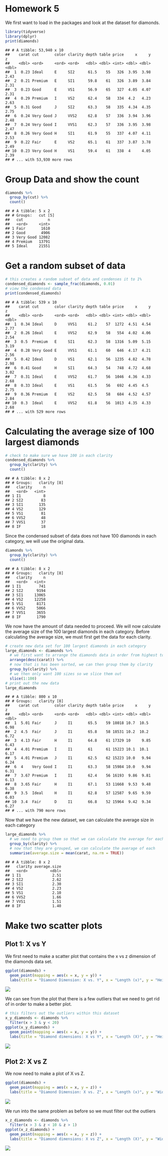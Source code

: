 Homework 5
================

We first want to load in the packages and look at the dataset for
diamonds.

``` r
library(tidyverse)
library(dplyr)
print(diamonds)
```

    ## # A tibble: 53,940 x 10
    ##    carat cut       color clarity depth table price     x     y     z
    ##    <dbl> <ord>     <ord> <ord>   <dbl> <dbl> <int> <dbl> <dbl> <dbl>
    ##  1  0.23 Ideal     E     SI2      61.5    55   326  3.95  3.98  2.43
    ##  2  0.21 Premium   E     SI1      59.8    61   326  3.89  3.84  2.31
    ##  3  0.23 Good      E     VS1      56.9    65   327  4.05  4.07  2.31
    ##  4  0.29 Premium   I     VS2      62.4    58   334  4.2   4.23  2.63
    ##  5  0.31 Good      J     SI2      63.3    58   335  4.34  4.35  2.75
    ##  6  0.24 Very Good J     VVS2     62.8    57   336  3.94  3.96  2.48
    ##  7  0.24 Very Good I     VVS1     62.3    57   336  3.95  3.98  2.47
    ##  8  0.26 Very Good H     SI1      61.9    55   337  4.07  4.11  2.53
    ##  9  0.22 Fair      E     VS2      65.1    61   337  3.87  3.78  2.49
    ## 10  0.23 Very Good H     VS1      59.4    61   338  4     4.05  2.39
    ## # ... with 53,930 more rows

# Group Data and show the count

``` r
diamonds %>%
  group_by(cut) %>%
  count()
```

    ## # A tibble: 5 x 2
    ## # Groups:   cut [5]
    ##   cut           n
    ##   <ord>     <int>
    ## 1 Fair       1610
    ## 2 Good       4906
    ## 3 Very Good 12082
    ## 4 Premium   13791
    ## 5 Ideal     21551

# Get a random subset of data

``` r
# this creates a random subset of data and condenses it to 1%
condensed_diamonds <- sample_frac(diamonds, 0.01) 
# view the condensed data
print(condensed_diamonds)
```

    ## # A tibble: 539 x 10
    ##    carat cut       color clarity depth table price     x     y     z
    ##    <dbl> <ord>     <ord> <ord>   <dbl> <dbl> <int> <dbl> <dbl> <dbl>
    ##  1  0.34 Ideal     D     VVS1     61.2    57  1272  4.51  4.54  2.77
    ##  2  0.26 Ideal     E     VVS2     62.9    58   554  4.02  4.06  2.54
    ##  3  0.5  Premium   E     SI1      62.3    58  1316  5.09  5.15  3.19
    ##  4  0.28 Very Good E     VVS1     61.1    60   646  4.17  4.21  2.56
    ##  5  0.42 Ideal     D     VS1      62.1    56  1235  4.82  4.78  2.98
    ##  6  0.41 Good      H     SI1      64.3    54   748  4.72  4.68  3.02
    ##  7  0.31 Ideal     E     VVS2     61.7    56  1046  4.36  4.33  2.68
    ##  8  0.33 Ideal     E     VS1      61.5    56   692  4.45  4.5   2.75
    ##  9  0.36 Premium   E     VS2      62.5    58   684  4.52  4.57  2.84
    ## 10  0.3  Ideal     E     VVS2     61.8    56  1013  4.35  4.33  2.68
    ## # ... with 529 more rows

# Calculating the average size of 100 largest diamonds

``` r
# check to make sure we have 100 in each clarity
condensed_diamonds %>%
  group_by(clarity) %>%
  count()
```

    ## # A tibble: 8 x 2
    ## # Groups:   clarity [8]
    ##   clarity     n
    ##   <ord>   <int>
    ## 1 I1          8
    ## 2 SI2        83
    ## 3 SI1       135
    ## 4 VS2       129
    ## 5 VS1        81
    ## 6 VVS2       48
    ## 7 VVS1       37
    ## 8 IF         18

Since the condensed subset of data does not have 100 diamonds in each
category, we will use the original data.

``` r
diamonds %>%
  group_by(clarity) %>%
  count()
```

    ## # A tibble: 8 x 2
    ## # Groups:   clarity [8]
    ##   clarity     n
    ##   <ord>   <int>
    ## 1 I1        741
    ## 2 SI2      9194
    ## 3 SI1     13065
    ## 4 VS2     12258
    ## 5 VS1      8171
    ## 6 VVS2     5066
    ## 7 VVS1     3655
    ## 8 IF       1790

We now have the amount of data needed to proceed. We will now calculate
the average size of the 100 largest diamonds in each category. Before
calculating the average size, we must first get the data for each
clarity.

``` r
# create new data set for 100 largest diamonds in each category
large_diamonds <- diamonds %>% 
  # we first want to arrange the diamonds data in order from highest to lowest
  arrange(desc(carat)) %>%
  # now that is has been sorted, we can then group them by clarity
  group_by(clarity) %>%
  # we then only want 100 sizes so we slice them out
  slice(1:100)
# print out the new data
large_diamonds 
```

    ## # A tibble: 800 x 10
    ## # Groups:   clarity [8]
    ##    carat cut       color clarity depth table price     x     y     z
    ##    <dbl> <ord>     <ord> <ord>   <dbl> <dbl> <int> <dbl> <dbl> <dbl>
    ##  1  5.01 Fair      J     I1       65.5    59 18018 10.7  10.5   6.98
    ##  2  4.5  Fair      J     I1       65.8    58 18531 10.2  10.2   6.72
    ##  3  4.13 Fair      H     I1       64.8    61 17329 10     9.85  6.43
    ##  4  4.01 Premium   I     I1       61      61 15223 10.1  10.1   6.17
    ##  5  4.01 Premium   J     I1       62.5    62 15223 10.0   9.94  6.24
    ##  6  4    Very Good I     I1       63.3    58 15984 10.0   9.94  6.31
    ##  7  3.67 Premium   I     I1       62.4    56 16193  9.86  9.81  6.13
    ##  8  3.65 Fair      H     I1       67.1    53 11668  9.53  9.48  6.38
    ##  9  3.5  Ideal     H     I1       62.8    57 12587  9.65  9.59  6.03
    ## 10  3.4  Fair      D     I1       66.8    52 15964  9.42  9.34  6.27
    ## # ... with 790 more rows

Now that we have the new dataset, we can calculate the average size in
each category

``` r
large_diamonds %>%
  # we need to group them so that we can calculate the average for each category
  group_by(clarity) %>%
  # now that they are grouped, we can calculate the average of each
  summarise(average.size = mean(carat, na.rm = TRUE))
```

    ## # A tibble: 8 x 2
    ##   clarity average.size
    ##   <ord>          <dbl>
    ## 1 I1              2.51
    ## 2 SI2             2.62
    ## 3 SI1             2.30
    ## 4 VS2             2.23
    ## 5 VS1             2.10
    ## 6 VVS2            1.66
    ## 7 VVS1            1.51
    ## 8 IF              1.40

# Make two scatter plots

## Plot 1: X vs Y

We first need to make a scatter plot that contains the x vs z dimension
of the diamonds data set.

``` r
ggplot(diamonds) +
  geom_point(mapping = aes(x = x, y = y)) +
  labs(title = "Diamond Dimension: X vs. Y", x = "Length (x)", y = "Height (y)")
```

![](hw_5_files/figure-gfm/unnamed-chunk-8-1.png)<!-- -->

We can see from the plot that there is a few outliers that we need to
get rid of in order to make a better plot.

``` r
# this filters out the outliers within this dataset
x_y_diamonds <- diamonds %>%
  filter(x > 3 & y < 20)
ggplot(x_y_diamonds) +
  geom_point(mapping = aes(x = x, y = y)) +
  labs(title = "Diamond dimensions: X vs Y", x = "Length (X)", y = "Height (y)")
```

![](hw_5_files/figure-gfm/unnamed-chunk-9-1.png)<!-- -->

## Plot 2: X vs Z

We now need to make a plot of X vs Z.

``` r
ggplot(diamonds) +
  geom_point(mapping = aes(x = x, y = z)) +
  labs(title = "Diamond Dimension: X vs. Z", x = "Length (x)", y = "Width (z)")
```

![](hw_5_files/figure-gfm/unnamed-chunk-10-1.png)<!-- -->

We run into the same problem as before so we must filter out the
outliers

``` r
x_z_diamonds <- diamonds %>%
  filter(x > 3 & z < 10 & z > 1)
ggplot(x_z_diamonds) +
  geom_point(mapping = aes(x = x, y = z)) +
  labs(title = "Diamond dimensions: X vs Z", x = "Length (X)", y = "Width (z)")
```

![](hw_5_files/figure-gfm/unnamed-chunk-11-1.png)<!-- -->
